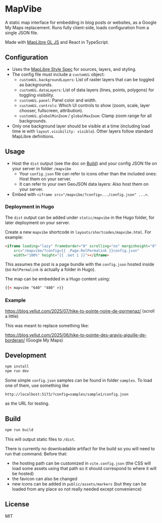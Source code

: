 # MapVibe

A static map interface for embedding in blog posts or websites, as a Google My Maps replacement. Runs fully client-side, loads configuration from a single JSON file.

Made with [MapLibre GL JS](https://maplibre.org/maplibre-gl-js/docs/) and React in TypeScript.

## Configuration

- Uses the [MapLibre Style Spec](https://maplibre.org/maplibre-gl-js-docs/style-spec/) for sources, layers, and styling.
- The config file must include a `customUi` object:
  - `customUi.backgroundLayers`: List of raster layers that can be toggled as backgrounds.
  - `customUi.dataLayers`: List of data layers (lines, points, polygons) for toggling visibility.
  - `customUi.panel`: Panel color and width.
  - `customUi.controls`: Which UI controls to show (zoom, scale, layer chooser, fullscreen, attribution).
  - `customUi.globalMinZoom` / `globalMaxZoom`: Clamp zoom range for all backgrounds.
- Only one background layer should be visible at a time (including load time ie with `layout.visibility: visible`). Other layers follow standard MapLibre definitions.

## Usage

- Host the `dist` output (see the doc on [Build](#build)) and your config JSON file on your server in folder `/mapvibe`
  - Your `config.json` file can refer to icons other than the included ones: Host them on your server.
  - It can refer to your own GeoJSON data layers: Also host them on your server.
- Embed with `<iframe src="/mapvibe/?config=.../config.json" ...>`.

### Deployment in Hugo

The `dist` output can be added under `static/mapvibe` in the Hugo folder, for later deployment on your server.

Create a new `mapvibe` shortcode in `layouts/shortcodes/mapvibe.html`. For example:

```html
<iframe loading="lazy" frameborder="0" scrolling="no" marginheight="0" marginwidth="0" 
    src="/mapvibe/?config={{ .Page.RelPermalink }}config.json" 
    width="100%" height="{{ .Get 1 }}"></iframe>
```

This assumes the post is a page bundle with the `config.json` hosted inside (so `RelPermalink` is actually a folder in Hugo).

The map can be embedded in a Hugo content using:

```html
{{< mapvibe "640" "480" >}}
```

### Example

https://blog.vellut.com/2025/07/hike-to-pointe-noire-de-pormenaz/ (scroll a little)

This was meant to replace something like:

https://blog.vellut.com/2025/06/hike-to-pointe-des-aravis-aiguille-de-borderan/ (Google My Maps)

## Development

```bash
npm install
npm run dev
```

Some simple `config.json` samples can be found in folder `samples`. To load one of them, use something like

`http://localhost:5173/?config=samples/sample1/config.json`

as the URL for testing.

## Build

```bash
npm run build
```

This will output static files to `/dist`.

There is currently no downloadable artifact for the build so you will need to run that command. Before that:
- the hosting path can be customized in `vite.config.json` (the CSS will load some assets using that path so it should correspond to where it will be hosted)
- the favicon can also be changed
- new icons can be added in `public/assets/markers` (but they can be loaded from any place so not really needed except convenience)

## License

MIT